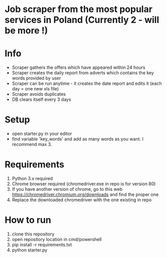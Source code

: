 # Job scraper from the most popular services in Poland (Currently 2 - will be more !)


# Info
- Scraper gathers the offers which have appeared within 24 hours
- Scraper creates the daily report from adverts which contains the key words provided by user
- Scraper can be run anytime - it creates the date report and edits it (each day = one new xls file)
- Scraper avoids duplicates
- DB clears itself every 3 days

# Setup
- open starter.py in your editor
- find variable 'key_words' and add as many words as you want. I recommend max 3. 

# Requirements
1.  Python 3.x required
2. Chrome browser required (chromedriver.exe in repo is for version 80)
3. If you have another version of chrome, go to this web https://chromedriver.chromium.org/downloads and find the proper one
4. Replace the downloaded chromedriver with the one existing in repo

# How to run
1. clone this repository
2. open repository location in cmd/powershell
3. pip install -r requirements.txt
4. python starter.py




